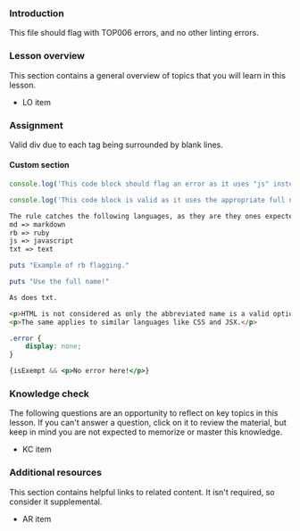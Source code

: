 ### Introduction

This file should flag with TOP006 errors, and no other linting errors.

### Lesson overview

This section contains a general overview of topics that you will learn in this lesson.

- LO item

### Assignment

<div class="lesson-content__panel" markdown="1">

Valid div due to each tag being surrounded by blank lines.

</div>

#### Custom section

```js
console.log('This code block should flag an error as it uses "js" instead of "javascript".');
```

```javascript
console.log('This code block is valid as it uses the appropriate full name.');
```

```md
The rule catches the following languages, as they are they ones expected to be seen in this repo's files
md => markdown
rb => ruby
js => javascript
txt => text
```

```rb
puts "Example of rb flagging."
```

```ruby
puts "Use the full name!"
```

```txt
As does txt.
```

```html
<p>HTML is not considered as only the abbreviated name is a valid option.</p>
<p>The same applies to similar languages like CSS and JSX.</p>
```

```css
.error {
    display: none;
}
```

```jsx
{isExempt && <p>No error here!</p>}
```

### Knowledge check

The following questions are an opportunity to reflect on key topics in this lesson. If you can't answer a question, click on it to review the material, but keep in mind you are not expected to memorize or master this knowledge.

- KC item

### Additional resources

This section contains helpful links to related content. It isn't required, so consider it supplemental.

- AR item
